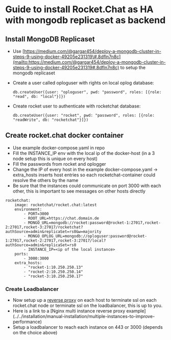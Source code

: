 # Guide to install Rocket.Chat as HA with mongodb replicaset as backend

## Install MongoDB Replicaset

* Use [https://medium.com/@gargar454/deploy-a-mongodb-cluster-in-steps-9-using-docker-49205e231319\#.8dfln7n8c](mailto:https://medium.com/@gargar454/deploy-a-mongodb-cluster-in-steps-9-using-docker-49205e231319#.8dfln7n8c) to setup the mongodb replicaset
* Create a user called oploguser with rights on local oplog database:

  `db.createUser({user: "oploguser", pwd: "password", roles: [{role: "read", db: "local"}]})`

* Create rocket user to authenticate with rocketchat database:

  `db.createUser({user: "rocket", pwd: "password", roles: [{role: "readWrite", db: "rocketchat"}]})`

## Create rocket.chat docker container

* Use example docker-compose.yaml in repo
* Fill the INSTANCE\_IP env with the local ip of the docker-host \(in a 3 node setup this is unique on every host\)
* Fill the passwords from rocket and oplogger
* Change the IP of every host in the example docker-compose.yaml -&gt; extra\_hosts inserts host entries so each rocketchat-container could resolve the others by the name
* Be sure that the instances could communicate on port 3000 with each other, this is important to see messages on other hosts directly

```text
rocketchat:
    image: rocketchat/rocket.chat:latest
    environment:
        - PORT=3000
        - ROOT_URL=https://chat.domain.de
        - MONGO_URL=mongodb://rocket:password@rocket-1:27017,rocket-2:27017,rocket-3:27017/rocketchat?authSource=admin&replicaSet=rs0&w=majority
        - MONGO_OPLOG_URL=mongodb://oploguser:password@rocket-1:27017,rocket-2:27017,rocket-3:27017/local?authSource=admin&replicaSet=rs0
        - INSTANCE_IP=<ip of the local instance>
    ports:
        - 3000:3000
    extra_hosts:
        - "rocket-1:10.250.250.13"
        - "rocket-2:10.250.250.14"
        - "rocket-3:10.250.250.17"
```

### Create Loadbalancer

* Now setup up a [reverse proxy](../manual-installation/configuring-ssl-reverse-proxy.md) on each host to terminate ssl on each rocket.chat node or terminate ssl on the loadbalancer, this is up to you.
* Here is a link to a \[Nginx multi instance reverse proxy example\] \(../../installation/manual-installation/multiple-instances-to-improve-performance\)
* Setup a loadbalancer to reach each instance on 443 or 3000 \(depends on the choice above\)

